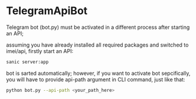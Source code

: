 # TelegramApiBot

Telegram bot (bot.py) must be activated in a different process after starting an API;

assuming you have already installed all required packages and switched to imei/api, firstly
start an API:
```bash
sanic server:app
```

bot is sarted automatically; however, if you want to activate bot sepcifically, you will 
have to provide api-path argument in CLI command, just like that:

```bash
python bot.py --api-path <your_path_here>
```
